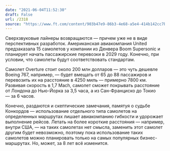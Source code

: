 ```yaml
---
date: "2021-06-04T11:52:30"
draft: False
url: /2318
source: "https://www.ft.com/content/903b47e9-86b3-4e68-a5e4-414b142cc7b0"
---
```


Сверхзвуковые лайнеры возвращаются — причем уже не в виде перспективных разработок. Американская авиакомпания United предзаказала 15 самолетов у компании из Денвера Boom Supersonic и планирует начать пассажирские перевозки в 2029 году. Конечно, при условии, что самолеты будут соответствовать стандартам.

Самолет Overture стоит около 200 млн долларов — это чуть дешевле Boeing 767, например, — будет вмещать от 65 до 88 пассажиров и перевозить их на расстояние в 4250 миль — примерно 7800 км. Развивая скорость в 1,7 Mach, самолет сможет покрывать расстояние от Лондона до Нью-Йорка за 3,5 часа, а из Сан-Франциско до Токио — за 6 часов.

Конечно, раздаются и скептические замечания, памятуя о судьбе Конкордов — использование отдельного типа самолетов на определенных маршрутах лишает авиакомпанию гибкости и удорожает выполнение рейсов. Летать на более короткие расстояния — например, внутри США, — на таких самолетах нет смысла, заменить этот самолет другим будет невозможно, поэтому пока использование таких самолетов можно планировать только на самых популярных бизнес-маршрутах. Но, может, за 8 лет всё изменится.
